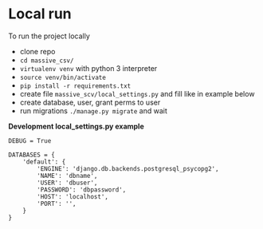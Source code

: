 # Local run

To run the project locally

* clone repo
* `cd massive_csv/`  
* `virtualenv venv` with python 3 interpreter 
* `source venv/bin/activate`  
* `pip install -r requirements.txt`  
* create file `massive_scv/local_settings.py` and fill like in example below   
* create database, user, grant perms to user  
* run migrations `./manage.py migrate` and wait

**Development local_settings.py example**

    DEBUG = True

    DATABASES = {
        'default': {
            'ENGINE': 'django.db.backends.postgresql_psycopg2',
            'NAME': 'dbname',
            'USER': 'dbuser',
            'PASSWORD': 'dbpassword',
            'HOST': 'localhost',
            'PORT': '',
        }
    }


